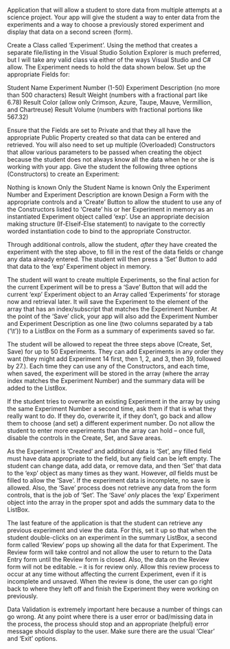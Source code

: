Application that will allow a student to store data from multiple attempts at a science project.  Your app will give the student a way to enter data from the experiments and a way to choose a previously stored experiment and display that data on a second screen (form).

Create a Class called ‘Experiment’.  Using the method that creates a separate file/listing in the Visual Studio Solution Explorer is much preferred, but I will take any valid class via either of the ways Visual Studio and C# allow.  The Experiment needs to hold the data shown below.  Set up the appropriate Fields for:

Student Name
Experiment Number (1-50)
Experiment Description (no more than 500 characters)
Result Weight (numbers with a fractional part like 6.78)
Result Color (allow only Crimson, Azure, Taupe, Mauve, Vermillion, and Chartreuse)
Result Volume (numbers with fractional portions like 567.32)

Ensure that the Fields are set to Private and that they all have the appropriate Public Property created so that data can be entered and retrieved.  You will also need to set up multiple (Overloaded) Constructors that allow various parameters to be passed when creating the object because the student does not always know all the data when he or she is working with your app.  Give the student the following three options (Constructors) to create an Experiment:

Nothing is known
Only the Student Name is known
Only the Experiment Number and Experiment Description are known
Design a Form with the appropriate controls and a ‘Create’ Button to allow the student to use any of the Constructors listed to ‘Create’ his or her Experiment in memory as an instantiated Experiment object called ‘exp’.  Use an appropriate decision making structure (If-Elseif-Else statement) to navigate to the correctly worded instantiation code to bind to the appropriate Constructor.

Through additional controls, allow the student, *after* they have created the experiment with the step above, to fill in the rest of the data fields or change any data already entered.  The student will then press a ‘Set’ Button to add that data to the ‘exp’ Experiment object in memory.

The student will want to create multiple Experiments, so the final action for the current Experiment will be to press a ‘Save’ Button that will add the current ‘exp’ Experiment object to an Array called ‘Experiments’ for storage now and retrieval later.  It will save the Experiment to the element of the array that has an index/subscript that matches the Experiment Number.  At the point of the ‘Save’ click, your app will also add the Experiment Number and Experiment Description as one line (two columns separated by a tab (‘\t’)) to a ListBox on the Form as a summary of experiments saved so far.

The student will be allowed to repeat the three steps above (Create, Set, Save) for up to 50 Experiments.  They can add Experiments in any order they want (they might add Experiment 14 first, then 1, 2, and 3, then 39, followed by 27.).  Each time they can use any of the Constructors, and each time, when saved, the experiment will be stored in the array (where the array index matches the Experiment Number) and the summary data will be added to the ListBox.

If the student tries to overwrite an existing Experiment in the array by using the same Experiment Number a second time, ask them if that is what they really want to do.  If they do, overwrite it, if they don’t, go back and allow them to choose (and set) a different experiment number. Do not allow the student to enter more experiments than the array can hold – once full, disable the controls in the Create, Set, and Save areas.

As the Experiment is ‘Created’ and additional data is ‘Set’, any filled field must have data appropriate to the field, but any field can be left empty.  The student can change data, add data, or remove data, and then ‘Set’ that data to the ‘exp’ object as many times as they want.  However, *all* fields must be filled to allow the ‘Save’.  If the experiment data is incomplete, no save is allowed.  Also, the ‘Save’ process does not retrieve any data from the form controls, that is the job of ‘Set’.  The ‘Save’ *only* places the ‘exp’ Experiment object into the array in the proper spot and adds the summary data to the ListBox.

The last feature of the application is that the student can retrieve any previous experiment and view the data.  For this, set it up so that when the student double-clicks on an experiment in the summary ListBox, a second form called ‘Review’ pops up showing all the data for that Experiment.  The Review form will take control and not allow the user to return to the Data Entry form until the Review form is closed.  Also, the data on the Review form will not be editable. – it is for review only. Allow this review process to occur at any time without affecting the current Experiment, even if it is incomplete and unsaved.  When the review is done, the user can go right back to where they left off and finish the Experiment they were working on previously.

Data Validation is extremely important here because a number of things can go wrong.  At any point where there is a user error or bad/missing data in the process, the process should stop and an appropriate (helpful) error message should display to the user.  Make sure there are the usual ‘Clear’ and ‘Exit’ options.
